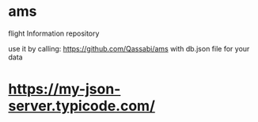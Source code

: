 # ams
flight Information repository 

use it by calling: https://github.com/Qassabi/ams
with db.json file for your data

# https://my-json-server.typicode.com/
